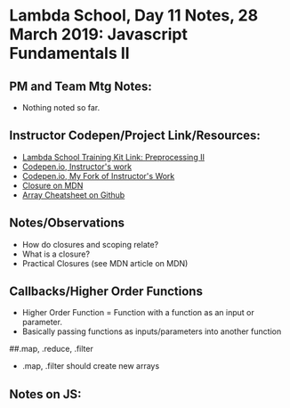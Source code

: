 # Lambda School, Day 11 Notes, 28 March 2019: Javascript Fundamentals II

## PM and Team Mtg Notes:
- Nothing noted so far. 


## Instructor Codepen/Project Link/Resources:
- [Lambda School Training Kit Link: Preprocessing II](https://learn.lambdaschool.com/fsw/module/recct3kjytirywqmh)
- [Codepen.io, Instructor's work](https://codepen.io/campope/pen/WmBOKj?editors=0011)
- [Codepen.io, My Fork of Instructor's Work](https://codepen.io/arturolei/pen/WmVMPm?editors=0012)
- [Closure on MDN](https://developer.mozilla.org/en-US/docs/Web/JavaScript/Closures)
- [Array Cheatsheet on Github](https://gist.github.com/ourmaninamsterdam/1be9a5590c9cf4a0ab42)

## Notes/Observations
- How do closures and scoping relate?
- What is a  closure?
- Practical Closures (see MDN article on MDN)

## Callbacks/Higher Order Functions
- Higher Order Function = Function with a function as an input or parameter. 
- Basically passing functions as inputs/parameters into another function


##.map, .reduce, .filter
- .map, .filter should create new arrays

## Notes on JS:
